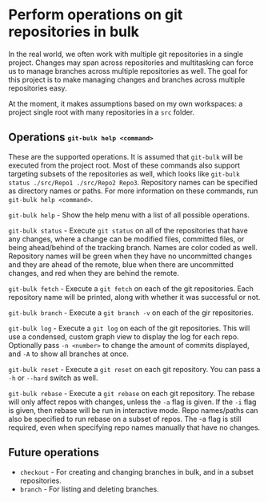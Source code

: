 
# Perform operations on git repositories in bulk

In the real world, we often work with multiple git repositories in a single
project. Changes may span across repositories and multitasking can force us to
manage branches across multiple repositories as well. The goal for this project
is to make managing changes and branches across multiple repositories easy.

At the moment, it makes assumptions based on my own workspaces: a project single
root with many repositories in a `src` folder.

## Operations <sub><sup>`git-bulk help <command>`</sup></sub>
These are the supported operations. It is assumed that `git-bulk` will be
executed from the project root. Most of these commands also support targeting subsets
of the repositories as well, which looks like `git-bulk status ./src/Repo1 ./src/Repo2 Repo3`.
Repository names can be specified as directory names or paths. For more information on these
commands, run `git-bulk help <command>`.

`git-bulk help` -
Show the help menu with a list of all possible operations.

`git-bulk status` -
Execute `git status` on all of the repositories that have any changes, where a
change can be modified files, committed files, or being ahead/behind of the
tracking branch. Names are color coded as well. Repository names will be green
when they have no uncommitted changes and they are ahead of the remote, blue
when there are uncommitted changes, and red when they are behind the remote.

`git-bulk fetch` -
Execute a `git fetch` on each of the git repositories. Each repository name will
be printed, along with whether it was successful or not.

`git-bulk branch` -
Execute a `git branch -v` on each of the gir repositories.

`git-bulk log` -
Execute a `git log` on each of the git repositories. This will use a condensed,
custom graph view to display the log for each repo. Optionally pass `-n <number>`
to change the amount of commits displayed, and `-A` to show all branches at once.

`git-bulk reset` -
Execute a `git reset` on each git repository. You can pass a `-h` or `--hard` switch
as well.

`git-bulk rebase` - 
Execute a `git rebase` on each git repository. The rebase will only affect 
repos with changes, unless the `-a` flag is given. If the `-i` flag is given, 
then rebase will be run in interactive mode. Repo names/paths can also be specified to run
rebase on a subset of repos. The -a flag is still required, even when
specifying repo names manually that have no changes.

## Future operations

* `checkout` - For creating and changing branches in bulk, and in a subset
  repositories.
* `branch` - For listing and deleting branches.
